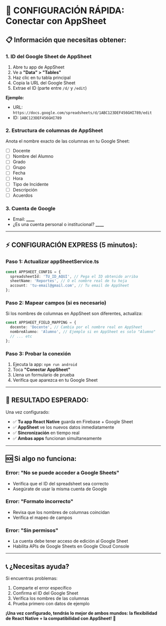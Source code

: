 # 🚀 CONFIGURACIÓN RÁPIDA: Conectar con AppSheet

## 📋 **Información que necesitas obtener:**

### **1. ID del Google Sheet de AppSheet**

1. Abre tu app de AppSheet
2. Ve a **"Data" > "Tables"**
3. Haz clic en tu tabla principal
4. Copia la URL del Google Sheet
5. Extrae el ID (parte entre `/d/` y `/edit`)

**Ejemplo:**

- URL: `https://docs.google.com/spreadsheets/d/1ABC123DEF456GHI789/edit`
- ID: `1ABC123DEF456GHI789`

### **2. Estructura de columnas de AppSheet**

Anota el nombre exacto de las columnas en tu Google Sheet:

- [ ] Docente
- [ ] Nombre del Alumno
- [ ] Grado
- [ ] Grupo
- [ ] Fecha
- [ ] Hora
- [ ] Tipo de Incidente
- [ ] Descripción
- [ ] Acuerdos

### **3. Cuenta de Google**

- Email: ******\_\_\_\_******
- ¿Es una cuenta personal o institucional? ******\_\_\_\_******

---

## ⚡ **CONFIGURACIÓN EXPRESS (5 minutos):**

### **Paso 1: Actualizar appSheetService.ts**

```typescript
const APPSHEET_CONFIG = {
  spreadsheetId: 'TU_ID_AQUI', // Pega el ID obtenido arriba
  sheetName: 'Reportes', // O el nombre real de tu hoja
  account: 'tu-email@gmail.com', // Tu email de AppSheet
};
```

### **Paso 2: Mapear campos (si es necesario)**

Si los nombres de columnas en AppSheet son diferentes, actualiza:

```typescript
const APPSHEET_FIELD_MAPPING = {
  docente: 'Docente', // Cambia por el nombre real en AppSheet
  nombreAlumno: 'Alumno', // Ejemplo si en AppSheet es solo "Alumno"
  // ... etc
};
```

### **Paso 3: Probar la conexión**

1. Ejecuta la app: `npm run android`
2. Toca **"Conectar AppSheet"**
3. Llena un formulario de prueba
4. Verifica que aparezca en tu Google Sheet

---

## 🎯 **RESULTADO ESPERADO:**

Una vez configurado:

- ✅ **Tu app React Native** guarda en Firebase + Google Sheet
- ✅ **AppSheet** ve los nuevos datos inmediatamente
- ✅ **Sincronización** en tiempo real
- ✅ **Ambas apps** funcionan simultaneamente

---

## 🆘 **Si algo no funciona:**

### **Error: "No se puede acceder a Google Sheets"**

- Verifica que el ID del spreadsheet sea correcto
- Asegúrate de usar la misma cuenta de Google

### **Error: "Formato incorrecto"**

- Revisa que los nombres de columnas coincidan
- Verifica el mapeo de campos

### **Error: "Sin permisos"**

- La cuenta debe tener acceso de edición al Google Sheet
- Habilita APIs de Google Sheets en Google Cloud Console

---

## 📞 **¿Necesitas ayuda?**

Si encuentras problemas:

1. Comparte el error específico
2. Confirma el ID del Google Sheet
3. Verifica los nombres de las columnas
4. Prueba primero con datos de ejemplo

**¡Una vez configurado, tendrás lo mejor de ambos mundos: la flexibilidad de React Native + la compatibilidad con AppSheet!** 🎉
